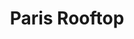 ---
order: 9
thumbnail: /images/architects-and-developers/portfolio/paris-rooftop/thumbnail.jpg
title: Paris Rooftop
credit: White Kitchen
slides:
  - image: /images/architects-and-developers/portfolio/paris-rooftop/slide-1.jpg
    type: image
    proportion: video
  - image: /images/architects-and-developers/portfolio/paris-rooftop/slide-2.jpg
    type: image
    proportion: video
  - image: /images/architects-and-developers/portfolio/paris-rooftop/slide-3.jpg
    type: image
    proportion: video
  - image: /images/architects-and-developers/portfolio/paris-rooftop/slide-4.jpg
    type: image
    proportion: video
---